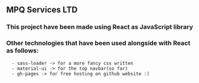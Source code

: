 ## MPQ Services LTD

### This project have been made using React as JavaScript library

### Other technologies that have been used alongside with React as follows:

      - sass-loader -> for a more fancy css written
      - material-ui -> for the top navbar(so far)
      - gh-pages -> for free hosting on github website :)
